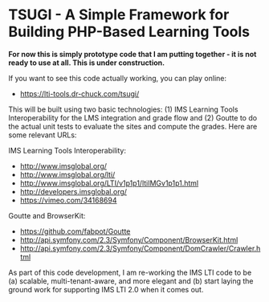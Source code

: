 TSUGI - A Simple Framework for Building PHP-Based Learning Tools
================================================================

**For now this is simply prototype code that I am putting together - 
it is not ready to use at all.  This is under construction.**   

If you want to see this code actually working, you can play online:

* https://lti-tools.dr-chuck.com/tsugi/

This will be built using two basic technologies: (1) IMS Learning Tools
Interoperability for the LMS integration and grade flow and (2) Goutte
to do the actual unit tests to evaluate the sites and compute the grades.
Here are some relevant URLs:

IMS Learning Tools Interoperability:

* http://www.imsglobal.org/
* http://www.imsglobal.org/lti/
* http://www.imsglobal.org/LTI/v1p1p1/ltiIMGv1p1p1.html
* http://developers.imsglobal.org/
* https://vimeo.com/34168694

Goutte and BrowserKit:

* https://github.com/fabpot/Goutte
* http://api.symfony.com/2.3/Symfony/Component/BrowserKit.html
* http://api.symfony.com/2.3/Symfony/Component/DomCrawler/Crawler.html

As part of this code development, I am re-working the IMS LTI code 
to be (a) scalable, multi-tenant-aware, and more elegant and (b) 
start laying the ground work for supporting IMS LTI 2.0
when it comes out.

